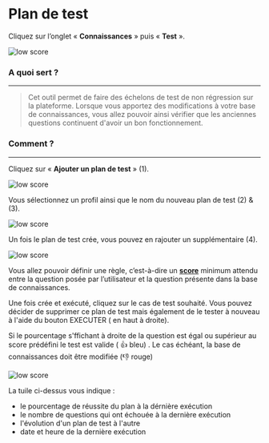 # Plan de test

Cliquez sur l’onglet « **Connaissances** » puis « **Test** ».

<div class="image_center">
  <img :src="$withBase('/assets/img/fr/connaissances/plan_de_test1.png')" alt="low score">
</div>



### A quoi sert ?
---
>Cet outil permet de faire des échelons de test de non régression sur la plateforme. Lorsque vous apportez des modifications à votre base de connaissances, vous allez pouvoir ainsi vérifier que les anciennes questions continuent d'avoir un bon fonctionnement.


### Comment ?
---
Cliquez sur « **Ajouter un plan de test** » (1).

<div class="image_center">
  <img :src="$withBase('/assets/img/fr/connaissances/plan_de_test2.png')" alt="low score">
</div>



Vous sélectionnez un profil ainsi que le nom du nouveau plan de test (2) & (3).

<div class="image_center">
  <img :src="$withBase('/assets/img/fr/connaissances/plan_de_test3.png')" alt="low score">
</div>



Un fois le plan de test crée, vous pouvez en rajouter un supplémentaire (4).

<div class="image_center">
  <img :src="$withBase('/assets/img/fr/connaissances/plan_de_test4.png')" alt="low score">
</div>



Vous allez pouvoir définir une règle, c’est-à-dire un [**score**](/fr/articles/boite_de_reception.html) minimum attendu entre la question posée par l’utilisateur et la question présente dans la base de connaissances.

Une fois crée et exécuté, cliquez sur le cas de test souhaité. Vous pouvez décider de supprimer ce plan de test mais également de le tester à nouveau à l'aide du bouton EXECUTER ( en haut à droite).

Si le pourcentage s'ffichant à droite de la question est égal ou supérieur au score prédéfini le test est valide ( 👍 bleu) . Le cas échéant, la base de connaissances doit être modifiée (👎 rouge)

<div class="image_center">
  <img :src="$withBase('/assets/img/fr/connaissances/plan_de_test5.png')" alt="low score">
</div>

La tuile ci-dessus vous indique :

* le pourcentage de réussite du plan à la dérnière exécution
* le nombre de questions qui ont échouée à la dernière exécution
* l'évolution d'un plan de test à l'autre
* date et heure de la dernière exécution
